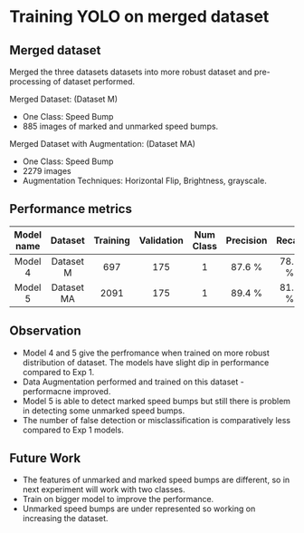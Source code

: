 # Training YOLO on merged dataset

## Merged dataset

Merged the three datasets datasets into more robust dataset and pre-processing of dataset performed.

Merged Dataset: (Dataset M)  
* One Class: Speed Bump
* 885 images of marked and unmarked speed bumps.

Merged Dataset with Augmentation: (Dataset MA)  
* One Class: Speed Bump
* 2279 images 
* Augmentation Techniques: Horizontal Flip, Brightness, grayscale.

## Performance metrics

| Model name    | Dataset       | Training    | Validation    | Num Class  | Precision  | Recall    | mAP@0.5   |
|:-------------:|:-------------:|:-----------:|:-------------:|:----------:|:----------:|:---------:|:---------:|
|Model 4        |Dataset M      | 697         | 175           | 1          |87.6 %      | 78.7 %    | 82.91 %   |
|Model 5        |Dataset MA     | 2091        | 175           | 1          |89.4 %      | 81.7 %    | 85.37 %   |

## Observation

* Model 4 and 5 give the perfromance when trained on more robust distribution of dataset. The models have slight dip in performance compared to Exp 1. 
* Data Augmentation performed and trained on this dataset - performacne improved.
* Model 5 is able to detect marked speed bumps but still there is problem in detecting some unmarked speed bumps.
* The number of false detection or misclassification is comparatively less compared to Exp 1 models.

## Future Work

* The features of unmarked and marked speed bumps are different, so in next experiment will work with two classes.
* Train on bigger model to improve the performance.
* Unmarked speed bumps are under represented so working on increasing the dataset.
